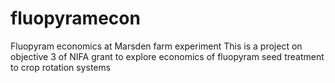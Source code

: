 # fluopyramecon
Fluopyram economics at Marsden farm experiment
This is a project on objective 3 of NIFA grant to explore economics of fluopyram seed treatment to crop rotation systems
